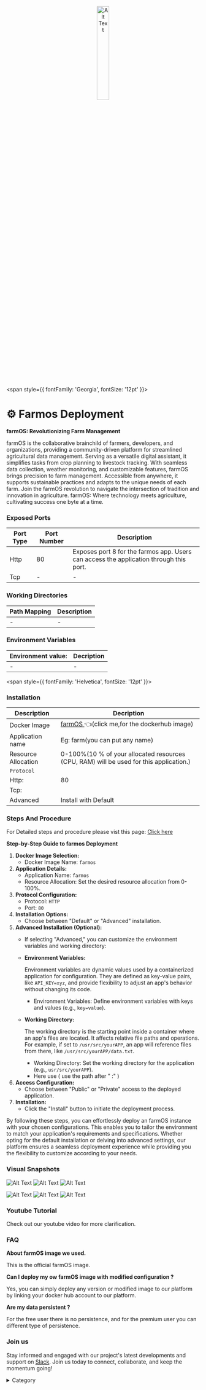 <p align="center">
  <img src="/img/oopl.png" alt="Alt Text" width="25%"/>
</p> 


<span style={{ fontFamily: 'Georgia', fontSize: '12pt' }}>

# ⚙️ Farmos Deployment

**farmOS: Revolutionizing Farm Management**

farmOS is the collaborative brainchild of farmers, developers, and organizations, providing a community-driven platform for streamlined agricultural data management. Serving as a versatile digital assistant, it simplifies tasks from crop planning to livestock tracking. With seamless data collection, weather monitoring, and customizable features, farmOS brings precision to farm management. Accessible from anywhere, it supports sustainable practices and adapts to the unique needs of each farm. Join the farmOS revolution to navigate the intersection of tradition and innovation in agriculture.
farmOS: Where technology meets agriculture, cultivating success one byte at a time.

### Exposed Ports

| Port Type | Port Number | Description |
| --------- | ----------- | ----------- |
| Http      | 80       | Exposes port 8 for the farmos app. Users can access the  application through this port. |
| Tcp       | -           | -             |

### Working Directories

| Path Mapping                         | Description |
| ------------------------------------ | ----------- |
|-       | - |


### Environment Variables

|   **Environment value:**          | Decription                                                                                                               | 
| --------------------- | ------                                                                                                                   | 
|-       |  -                              |

</span>


<span style={{ fontFamily: 'Helvetica', fontSize: '12pt' }}>

### Installation

|  Description          | Decription                                                                                                               | 
| --------------------- | ------                                                                                                                   | 
| Docker Image          |   [farmOS ](https://hub.docker.com/r/farmos/farmos)👈(click me,for the dockerhub image)                       |
| Application name      |  Eg: farm(you can put any name)                                                                                        | 
| Resource Allocation   |  0-100%(10 % of your allocated resources (CPU, RAM) will be used for this application.)                                  | 
| `Protocol`            |                                                                                                                          | 
|  Http:                | 80                                                                                                                      |
|  Tcp:                 |                                                                                                                          | 
|    Advanced           |    Install with Default                                                                                                  |



### Steps And Procedure

For Detailed steps and procedure please vist this page: [Click here](https://techscaleinfinite.github.io/introduction/cloud-float/Steps%20and%20procedure)



**Step-by-Step Guide to farmos Deployment**

1. **Docker Image Selection:**
   * Docker Image Name: `farmos`
2. **Application Details:**
   * Application Name: `farmos`
   * Resource Allocation: Set the desired resource allocation from 0-100%.
3. **Protocol Configuration:**
   * Protocol: `HTTP`
   * Port: `80`
4. **Installation Options:**
   * Choose between "Default" or "Advanced" installation.
5. **Advanced Installation (Optional):**
   * If selecting "Advanced," you can customize the environment variables and working directory:
   *   **Environment Variables:**

       Environment variables are dynamic values used by a containerized application for configuration. They are defined as key-value pairs, like `API_KEY=xyz`, and provide flexibility to adjust an app's behavior without changing its code.

       * Environment Variables: Define environment variables with keys and values (e.g., `key=value`).
   *   **Working Directory:**

       The working directory is the starting point inside a container where an app's files are located. It affects relative file paths and operations. For example, if set to `/usr/src/yourAPP`, an app will reference files from there, like `/usr/src/yourAPP/data.txt`.

       * Working Directory: Set the working directory for the application (e.g., `usr/src/yourAPP`).
       * Here use ( use the path after   " :"  )
6. **Access Configuration:**
   * Choose between "Public" or "Private" access to the deployed application.
7. **Installation:**
   * Click the "Install" button to initiate the deployment process.

By following these steps, you can effortlessly deploy an farmOS instance with your chosen configurations. This enables you to tailor the environment to match your application's requirements and specifications. Whether opting for the default installation or delving into advanced settings, our platform ensures a seamless deployment experience while providing you the flexibility to customize according to your needs.

### Visual Snapshots
![Alt Text](/img/ww.jpg)
![Alt Text](/img/aao.jpg)
![Alt Text](/img/aa.jpg)

![Alt Text](/img/eee24.jpg)
![Alt Text](/img/dcd3.jpg)
![Alt Text](/img/qw3.jpg)


### Youtube Tutorial&#x20;

Check out our youtube video for more clarification.



### FAQ

**About farmOS image we used.**

This is the official farmOS image.

**Can I deploy my ow farmOS image with modified configuration ?**

Yes, you can simply deploy any version or modified image to our platform by linking your docker hub account to our platform.

**Are my data persistent ?**

For the free user there is no persistence, and for the premium user you can different type of persistence.

### Join us

Stay informed and engaged with our project's latest developments and support on [Slack](https://app.slack.com/client/T04QS32JX6E/C04QKEWE146). Join us today to connect, collaborate, and keep the momentum going!&#x20;

<details>

<summary>Category</summary>

Kubernetes, cloud computing, DevOps, cloud services, hosting platform, container orchestration, cloud infrastructure, cloud deployment, cloud management, cloud technology, cloud solutions, farmos

</details>

</span>



